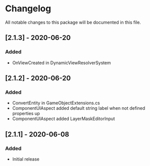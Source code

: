 # Changelog
All notable changes to this package will be documented in this file.

## [2.1.3] - 2020-06-20
### Added 
- OnViewCreated in DynamicViewResolverSystem

## [2.1.2] - 2020-06-20
### Added 
- ConvertEntity in GameObjectExtensions.cs
- ComponentUIAspect added default string label when not defined properties up
- ComponentUIAspect added LayerMaskEditorInput

## [2.1.1] - 2020-06-08
### Added 
- Initial release